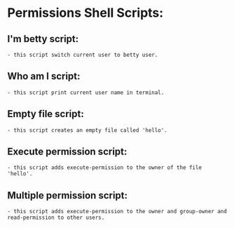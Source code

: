 # Permissions Shell Scripts:

## I'm betty script:
    - this script switch current user to betty user.

## Who am I script:
    - this script print current user name in terminal.

## Empty file script:
    - this script creates an empty file called 'hello'.

## Execute permission script:
    - this script adds execute-permission to the owner of the file 'hello'.

## Multiple permission script:
    - this script adds execute-permission to the owner and group-owner and read-permission to other users.